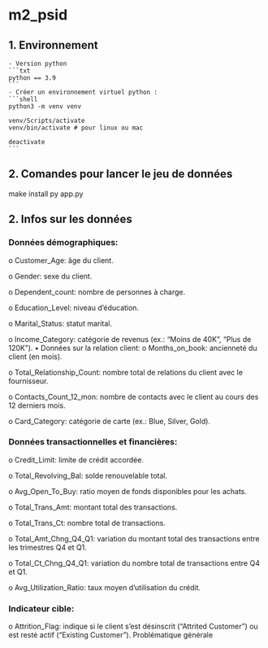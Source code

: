 # m2_psid
## 1. Environnement 
    - Version python
    ```txt
    python == 3.9
    ```
    - Créer un environnement virtuel python :
    ```shell
    python3 -m venv venv

    venv/Scripts/activate
    venv/bin/activate # pour linux ou mac

    deactivate
    ```

## 2. Comandes pour lancer le jeu de données
make install
py app.py
## 2. Infos sur les données
### Données démographiques:
o	Customer_Age: âge du client.

o	Gender: sexe du client.

o	Dependent_count: nombre de personnes à charge.

o	Education_Level: niveau d’éducation.

o	Marital_Status: statut marital.

o	Income_Category: catégorie de revenus (ex.: “Moins de 40K”, “Plus de 120K”).
•	Données sur la relation client:
o	Months_on_book: ancienneté du client (en mois).

o	Total_Relationship_Count: nombre total de relations du client avec le fournisseur.

o	Contacts_Count_12_mon: nombre de contacts avec le client au cours des 12 derniers mois.

o	Card_Category: catégorie de carte (ex.: Blue, Silver, Gold).
### Données transactionnelles et financières:
o	Credit_Limit: limite de crédit accordée.

o	Total_Revolving_Bal: solde renouvelable total.

o	Avg_Open_To_Buy: ratio moyen de fonds disponibles pour les achats.

o	Total_Trans_Amt: montant total des transactions.

o	Total_Trans_Ct: nombre total de transactions.

o	Total_Amt_Chng_Q4_Q1: variation du montant total des transactions entre les trimestres Q4 et Q1.

o	Total_Ct_Chng_Q4_Q1: variation du nombre total de transactions entre Q4 et Q1.

o	Avg_Utilization_Ratio: taux moyen d’utilisation du crédit.
### Indicateur cible:
o	Attrition_Flag: indique si le client s’est désinscrit (“Attrited Customer”) ou est resté actif (“Existing Customer”).
Problématique générale
